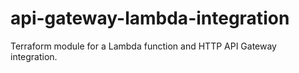 # api-gateway-lambda-integration
Terraform module for a Lambda function and HTTP API Gateway integration.
